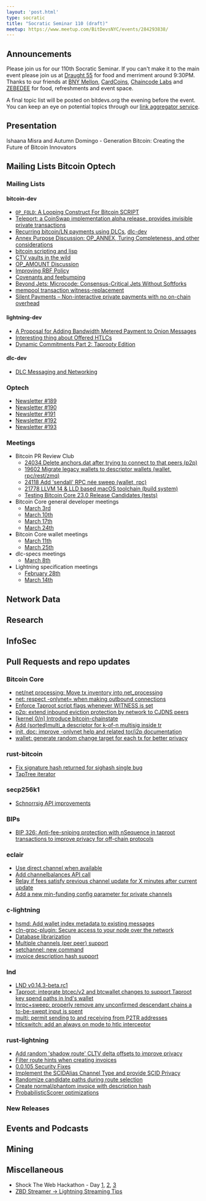 ```yaml
---
layout: 'post.html'
type: socratic
title: "Socratic Seminar 110 (draft)"
meetup: https://www.meetup.com/BitDevsNYC/events/284293838/
---
```


## Announcements

Please join us for our 110th Socratic Seminar. If you can't make it to the main event please join us at [Draught 55](https://www.draught55.com/) for food and merriment around 9:30PM. Thanks to our friends at [BNY Mellon](https://www.bnymellon.com/), [CardCoins](https://cardcoins.co), [Chaincode Labs](https://chaincode.com) and [ZEBEDEE](https://zebedee.io/) for food, refreshments and event space.

A final topic list will be posted on bitdevs.org the evening before the event. You can keep an eye on potential topics through our [link aggregator service](https://www.zotero.org/groups/691739/devsny/collections/CZTCM32M).

## Presentation

Ishaana Misra and Autumn Domingo - Generation Bitcoin: Creating the Future of Bitcoin Innovators

## Mailing Lists  Bitcoin Optech

### Mailing Lists

#### bitcoin-dev

- [`OP_FOLD`: A Looping Construct For Bitcoin SCRIPT](https://lists.linuxfoundation.org/pipermail/bitcoin-dev/2022-February/020021.html)
- [Teleport: a CoinSwap implementation alpha release, provides invisible private transactions](https://lists.linuxfoundation.org/pipermail/bitcoin-dev/2022-February/020026.html)
- [Recurring bitcoin/LN payments using DLCs](https://lists.linuxfoundation.org/pipermail/bitcoin-dev/2022-March/020035.html), [dlc-dev](https://mailmanlists.org/pipermail/dlc-dev/2022-March/000126.html)
- [Annex Purpose Discussion: OP_ANNEX, Turing Completeness, and other considerations](https://lists.linuxfoundation.org/pipermail/bitcoin-dev/2022-March/020045.html)
- [bitcoin scripting and lisp](https://lists.linuxfoundation.org/pipermail/bitcoin-dev/2022-March/020036.html)
- [CTV vaults in the wild](https://lists.linuxfoundation.org/pipermail/bitcoin-dev/2022-March/020067.html)
- [OP_AMOUNT Discussion](https://lists.linuxfoundation.org/pipermail/bitcoin-dev/2022-March/020084.html)
- [Improving RBF Policy](https://lists.linuxfoundation.org/pipermail/bitcoin-dev/2022-March/020095.html)
- [Covenants and feebumping](https://lists.linuxfoundation.org/pipermail/bitcoin-dev/2022-March/020122.html)
- [Beyond Jets: Microcode: Consensus-Critical Jets Without Softforks](https://lists.linuxfoundation.org/pipermail/bitcoin-dev/2022-March/020158.html)
- [mempool transaction witness-replacement](https://lists.linuxfoundation.org/pipermail/bitcoin-dev/2022-March/020167.html)
- [Silent Payments – Non-interactive private payments with no on-chain overhead](https://lists.linuxfoundation.org/pipermail/bitcoin-dev/2022-March/020180.html)

#### lightning-dev

- [A Proposal for Adding Bandwidth Metered Payment to Onion Messages](https://lists.linuxfoundation.org/pipermail/lightning-dev/2022-February/003498.html)
- [Interesting thing about Offered HTLCs](https://lists.linuxfoundation.org/pipermail/lightning-dev/2022-March/003506.html)
- [Dynamic Commitments Part 2: Taprooty Edition](https://lists.linuxfoundation.org/pipermail/lightning-dev/2022-March/003531.html)

#### dlc-dev

- [DLC Messaging and Networking](https://mailmanlists.org/pipermail/dlc-dev/2022-March/000135.html)

### Optech

- [Newsletter #189](https://bitcoinops.org/en/newsletters/2022/03/02/)
- [Newsletter #190](https://bitcoinops.org/en/newsletters/2022/03/09/)
- [Newsletter #191](https://bitcoinops.org/en/newsletters/2022/03/16/)
- [Newsletter #192](https://bitcoinops.org/en/newsletters/2022/03/23/)
- [Newsletter #193](https://bitcoinops.org/en/newsletters/2022/03/30/)

### Meetings
- Bitcoin PR Review Club
  - [24034 Delete anchors.dat after trying to connect to that peers (p2p)](https://bitcoincore.reviews/24034)
  - [19602 Migrate legacy wallets to descriptor wallets (wallet, rpc/rest/zmq)](https://bitcoincore.reviews/19602)
  - [24118 Add 'sendall' RPC née sweep (wallet, rpc)](https://bitcoincore.reviews/24118)
  - [21778 LLVM 14 & LLD based macOS toolchain (build system)](https://bitcoincore.reviews/21778)
  - [Testing Bitcoin Core 23.0 Release Candidates (tests)](https://bitcoincore.reviews/v23-rc-testing)
- Bitcoin Core general developer meetings
  - [March 3rd](https://www.erisian.com.au/bitcoin-core-dev/log-2022-03-03.html#l-208)
  - [March 10th](https://www.erisian.com.au/bitcoin-core-dev/log-2022-03-10.html#l-464)
  - [March 17th](https://www.erisian.com.au/bitcoin-core-dev/log-2022-03-17.html#l-370)
  - [March 24th](https://www.erisian.com.au/bitcoin-core-dev/log-2022-03-24.html#l-443)
- Bitcoin Core wallet meetings
  - [March 11th](https://www.erisian.com.au/bitcoin-core-dev/log-2022-03-11.html#l-390)
  - [March 25th](https://www.erisian.com.au/bitcoin-core-dev/log-2022-03-25.html#l-359)
- dlc-specs meetings
  - [March 8th](https://github.com/discreetlogcontracts/dlcspecs/pull/190)
- Lightning specification meetings
  - [February 28th](https://simplelightning.com/lightning-spec-meeting-2-28-22.html)
  - [March 14th](https://simplelightning.com/lightning-spec-meeting-03-14-22.html)

## Network Data

## Research

## InfoSec

## Pull Requests and repo updates

### Bitcoin Core

- [net/net processing: Move tx inventory into net_processing](https://github.com/bitcoin/bitcoin/issues/19398)
- [net: respect -onlynet= when making outbound connections](https://github.com/bitcoin/bitcoin/pull/22834)
- [Enforce Taproot script flags whenever WITNESS is set](https://github.com/bitcoin/bitcoin/pull/23536)
- [p2p: extend inbound eviction protection by network to CJDNS peers ](https://github.com/bitcoin/bitcoin/pull/24165)
- [[kernel 0/n] Introduce bitcoin-chainstate](https://github.com/bitcoin/bitcoin/pull/24304)
- [Add (sorted)multi_a descriptor for k-of-n multisig inside tr](https://github.com/bitcoin/bitcoin/pull/24043)
- [init, doc: improve -onlynet help and related tor/i2p documentation](https://github.com/bitcoin/bitcoin/pull/24468)
- [wallet: generate random change target for each tx for better privacy](https://github.com/bitcoin/bitcoin/pull/24494)

### rust-bitcoin

- [Fix signature hash returned for sighash single bug](https://github.com/rust-bitcoin/rust-bitcoin/pull/860)
- [TapTree iterator](https://github.com/rust-bitcoin/rust-bitcoin/pull/901)

### secp256k1

- [Schnorrsig API improvements](https://github.com/bitcoin-core/secp256k1/pull/1089)

### BIPs

- [BIP 326: Anti-fee-sniping protection with nSequence in taproot transactions to improve privacy for off-chain protocols](https://github.com/bitcoin/bips/pull/1269)

### eclair

- [Use direct channel when available](https://github.com/ACINQ/eclair/pull/2192)
- [Add channelbalances API call](https://github.com/ACINQ/eclair/pull/2196)
- [Relay if fees satisfy previous channel update for X minutes after current update](https://github.com/ACINQ/eclair/pull/2201)
- [Add a new min-funding config parameter for private channels](https://github.com/ACINQ/eclair/pull/2203)

### c-lightning

- [hsmd: Add wallet index metadata to existing messages](https://github.com/ElementsProject/lightning/pull/4993)
- [cln-grpc-plugin: Secure access to your node over the network](https://github.com/ElementsProject/lightning/pull/5013)
- [Database librarization](https://github.com/ElementsProject/lightning/pull/5017)
- [Multiple channels (per peer) support](https://github.com/ElementsProject/lightning/pull/5078)
- [setchannel: new command](https://github.com/ElementsProject/lightning/pull/5103)
- [invoice description hash support](https://github.com/ElementsProject/lightning/pull/5121)

### lnd

- [LND v0.14.3-beta.rc1](https://github.com/lightningnetwork/lnd/tree/v0.14.3-beta.rc1)
- [Taproot: integrate btcec/v2 and btcwallet changes to support Taproot key spend paths in lnd's wallet](https://github.com/lightningnetwork/lnd/pull/6263)
- [lnrpc+sweep: properly remove any unconfirmed descendant chains a to-be-swept input is spent](https://github.com/lightningnetwork/lnd/pull/6274)
- [multi: permit sending to and receiving from P2TR addresses](https://github.com/lightningnetwork/lnd/issues/6266)
- [htlcswitch: add an always on mode to htlc interceptor](https://github.com/lightningnetwork/lnd/pull/6232)

### rust-lightning

- [Add random 'shadow route' CLTV delta offsets to improve privacy](https://github.com/lightningdevkit/rust-lightning/pull/1286)
- [Filter route hints when creating invoices](https://github.com/lightningdevkit/rust-lightning/pull/1325)
- [0.0.105 Security Fixes](https://github.com/lightningdevkit/rust-lightning/pull/1339)
- [Implement the SCIDAlias Channel Type and provide SCID Privacy](https://github.com/lightningdevkit/rust-lightning/pull/1351)
- [Randomize candidate paths during route selection](https://github.com/lightningdevkit/rust-lightning/pull/1359)
- [Create normal/phantom invoice with description hash](https://github.com/lightningdevkit/rust-lightning/pull/1361)
- [ProbabilisticScorer optimizations](https://github.com/lightningdevkit/rust-lightning/pull/1375)

### New Releases

## Events and Podcasts

## Mining

## Miscellaneous

- Shock The Web Hackathon - Day [1](https://www.youtube.com/watch?v=yJ6q7XxBhJY), [2](https://www.youtube.com/watch?v=mx5LI4vPnvo), [3](https://www.youtube.com/watch?v=vVMFSQFkdrc)
- [ZBD Streamer -> Lightning Streaming Tips](https://twitter.com/zebedeeio/status/1508824660795969536)


